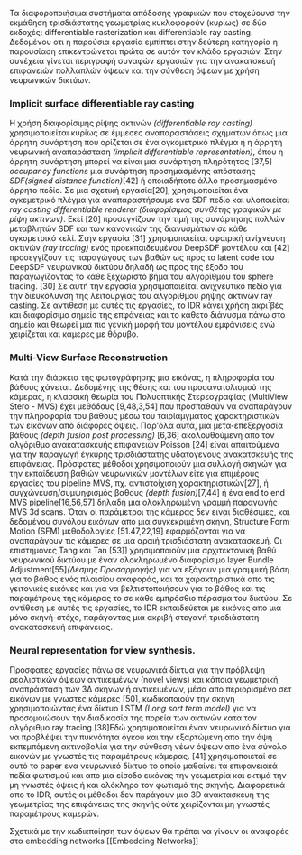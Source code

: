 
Τα διαφοροποιήσιμα συστήματα απόδοσης γραφικών που στοχεύουνσ την εκμάθηση τρισδιάστατης γεωμετρίας κυκλοφορούν (κυρίως) σε δύο εκδοχές: differentiable rasterization και differentiable ray casting. Δεδομένου οτι η παρούσια εργασία εμπίπτει στην δεύτερη κατηγορία η παρουσίαση επικεντρώνεται πρώτα σε αυτόν τον κλάδο εργασιών. Στην συνέχεια γίνεται περιγραφή συναφών εργασιών για την ανακατσκευή επιφανειών πολλαπλών όψεων και την σύνθεση όψεων με χρήση νευρωνικών δικτύων. 


### Implicit surface differentiable ray casting

Η χρήση διαφορίσιμης ρίψης ακτινών *(differentiable ray casting)* χρησιμοποιείται κυρίως σε έμμεσες αναπαραστάσεις σχήματων όπως μια άρρητη συνάρτηση που ορίζεται σε ένα ογκομετρικό πλέγμα ή η άρρητη νευρωνική αναπαράσταση *(implicit differentiable representation)*, όπου η άρρητη συνάρτηση μπορεί να είναι μια συνάρτηση πληρότητας [37,5] *occupancy functions* μια συνάρτηση προσημασμένης απόστασης *SDF(signed distance function)*[42] ή οποιαδήποτε άλλο προσημασμένο άρρητο πεδίο. Σε μια σχετική εργασία[20], χρησιμοποιείται ένα ογκεμετρικό πλέγμα για αναπαραστήσουμε ενα SDF πεδίο και υλοποιείται *ray casting differentiable renderer (διαφορίσιμος συνθέτης γραφικών με ρίψη ακτινων)*. Εκεί [20] προσεγγίζουν την τιμή της συνάρτησης πολλών μεταβλητών SDF και των κανονικών της διανυσμάτων σε κάθε ογκομετρικό κελί. Στην εργασία [31] χρησιμοποιείται σφαιρική ανίχνευση ακτινών *(ray tracing)* ενός προεκπαιδευμένου DeepSDF μοντέλου και [42] προσεγγίζουν τις παραγώγους των βαθών ως προς το latent code του DeepSDF νευρωνικού δικτύου δηλαδή ως προς της έξοδο του παραγωγίζοντας το κάθε ξεχωριστό βήμα του αλγορίθμου του sphere tracing. [30] Σε αυτή την εργασία χρησιμοποιείται ανιχνευτικό πεδίο για την διευκόλυνση της λειτουργίας του αλγορίθμου ρήψης ακτινών ray casting. Σε αντιθεση με αυτές τις εργασίες, το IDR κάνει χρήση ακρι´βές και διαφορίσιμο σημείο της επφάνειας και το κάθετο διάνυσμα πάνω στο σημείο και θεωρεί μια πιο γενική μορφή του μοντέλου εμφάνισεις ενώ χειρίζεται και καμερες με θόρυβο. 



### Multi-View Surface Reconstruction 

Κατά την διάρκεια της φωτογράφησης μια εικόνας, η πληροφορία του βάθους χάνεται. Δεδομένης της θέσης και του προσανατολισμού της κάμερας, η κλασσική θεωρία του Πολυοπτικής Στερεογραφίας (MultiView Stero - MVS) έχει μεθόδους [9,48,3,54] που προσπαθούν να αναπαράγουν την πληροφορία του βάθους μέσω του ταιρίαμγματος χαρακτηριστικών των εικόνων από διάφορες όψεις. Παρ'όλα αυτά, μια μετα-επεξεργασία βάθους *(depth fusion post processing)* [6,36] ακολουθούμενη απο τον αλγόριθμο ανακατασκευής επιφανειών Poisson [24] είναι απαιτούμενα για την παραγωγή έγκυρης τρισδιάστατης υδατογενους ανακατσκευής της επιφάνειας. Πρόσφατες μέθοδοι χρησιμοποιούν μια συλλογή σκηνών για την εκπαίδευση βαθιών νευρωνικών μοντέλων είτε για επιμέρους εργασίες του pipeline MVS, πχ. αντιστοίχιση χαρακτηριστικών[27], ή συγχώνευση/συμψηφισμός βαθους *(depth fusion)*[7,44] ή ένα end to end  MVS pipeline[16,56,57] δηλαδή μια ολοκληρωμένη γραμμή παραγωγής MVS 3d scans.  Όταν οι παράμετροι της κάμερας δεν ειναι διαθέσιμες, και δεδομένου συνόλου εικόνων απο μια συγκεκριμένη σκηνη, Structure Form Motion (SFM) μεθοδολογίες [51.47,22,19] εφαρμόζονται για να αναπαράγουν τις κάμερες σε μια αραιή τρισδιάστατη ανακατασκευή. Οι επιστήμονες Tang και Tan [53]] χρησιμοποιούν μια αρχιτεκτονική βαθύ νευρωνικού δικτύου με έναν ολοκληρωμένο διαφορίσιμο layer Bundle Adjustment[55]*(Δέσμης Προσαρμογής)* για να εξάγουν μια γραμμική βάση για το βάθος ενός πλαισίου αναφοράς, και τα χαρακτηριστικά απο τις γειτονικές εικόνες και για να βελτιστοποιήσουν για το βάθος και τις παραμέτρους της κάμερας το  σε κάθε εμπρόσθιο πέρασμα του δικτύου. Σε αντίθεση με αυτές τις εργασίες, το IDR εκπαιδεύεται με εικόνες απο μια μόνο σκηνή-στόχο, παράγοντας μια ακριβή στεγανή τρισδιάστατη ανακατασκευή επιφάνειας. 

### Neural representation for view synthesis. 
Προσφατες εργασίες πάνω σε νευρωνικά δίκτυα για την πρόβλεψη ρεαλιστικών όψεων αντικειμένων (novel views) και κάποια γεωμετρική αναπράσταση των 3Δ σκηνων ή αντικειμένων, μέσα απο περιορισμένο σετ εικόνων με γνωστες κάμερες [50], κωδικοποιούν την σκηνη χρησιμοποιώντας ένα δίκτυο LSTM *(Long sort term model)* για να προσομοιώσουν την διαδικασία της πορεία των ακτινών κατα τον αλγόριθμο ray tracing.[38]Eδώ χρησιμοποιείται έναν νευρωνικό δίκτυο για να προβλέψει την πυκνότητα όγκου και την εξαρτώμενη απο την όψη εκπεμπόμενη ακτινοβολία για την σύνθεση νέων όψεων απο ένα σύνολο εικονών με γνωστές τις παραμέτρους κάμερας. [41] χρησιμοποιεταί σε αυτό το paper ενα νευρωνικό δίκτυο το οποίο μαθαίνει τα επιφανειακά πεδία φωτισμού και απο μια είσοδο εικόνας την γεωμετρία και εκτιμά την μη γνωστές όψεις ή και ολόκληρο τον φωτισμό της σκηνής. Διαφορετικά απο το IDR, αυτές οι μέθοδοι δεν παράγουν μια 3D ανακτασκευή της γεωμετρίας της επιφάνειας της σκηνής ούτε χειρίζονται μη γνωστές παραμέτρους καμερών. 

Σχετικά με την κωδικποίηση των όψεων θα πρέπει να γίνουν οι αναφορές στα embedding networks [[Embedding Networks]]